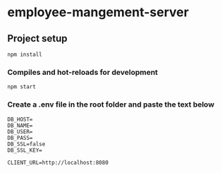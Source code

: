 # employee-mangement-server


## Project setup
```
npm install
```

### Compiles and hot-reloads for development
```
npm start
```
### Create a .env file in the root folder and paste the text below
```
DB_HOST=
DB_NAME=
DB_USER=
DB_PASS=
DB_SSL=false
DB_SSL_KEY=

CLIENT_URL=http://localhost:8080
```


